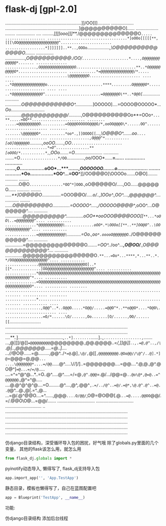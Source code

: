 # flask-dj  [gpl-2.0]


.............................................................]]/OO]]].......... ..................
...........................................................]@@@@@@@@@@O]*...... ..................
........    ............... .... .........]]]]ooo\]]]**.*/@@@@@@@@@@@@@@O`..... ..................
....................................*]oOOo[[[[[**,[[[\OO@@@@@@@@@@@@@@@@@@^.......................
..................*]]]]]]]..**..,OOOo`..................*,\O@@@@@@@@@@@@@@O........ ..............
................,O@@@@@@@@@@\./OO/`.....................*....,O@@@@@@@@@@@@*....... ..............
..............,O@@@@@@@@@@@@@@@O...........................**..*O@@@@@@@@@O*......................
............*=@@@@@@@@@@@@@@@/*..... ............................\@@@@@@@@O.......................
.... .... ..*O@@@@@@@@@@@@@@o.........................****.........O@@@@@O*.......................
.... .... ..*O@@@@@@@@@@@@O^.........................=O@@@@@@O\**..*O@O[`.........................
.............O@@@@@@@@@@@O^..............*]OOOOO]....=OOOO@OOOOO*...*Oo...........................
.............\@@@@@@@@@@@/*..........,O@@@@@@@@@@Oo**=OOo`*...**.....=OO**........................
........ .....=@@@@@@@@@O...........=O@@@OOOOOO@@@O/*,ooOO@@@O\*......OO^.........................
........ .......\@@@@@@O*...........*oo*.,]]OOOO[[`*...,\O@@@O^.......*oo`.... ...................
..................,O@@@^*...........[oO]O@@@@@O`..........,ooOO\.......,OO`.......................
...................*=O^...............**[oOOO/*...........*,`,OOo*.......=O*......................
............ .......=O`.................*/OO`..............,oo/OOO*......**=*...... ..............
............ .......,O*.................oOO*...****.......,OOOOOOO\........o*.....................
........ ...........*Oo................*OO^...=OO^**]]/OO@@@O[\OOOOo.......O@O]........ ..........
........ ...........O@O`...............*OO^*]OOO`.,oO@@@@@O/.....,OO\......@@@@@O...... ..........
........ ....*.**]O@@@@O*...............=OOO@@O/.*....*o/..,]OOo^.,OO^....,@@@@@@^.... ...........
........ ......O@@@@@@@@O*..............=OOOOO^.....,/OOOOO@@@@^*,oOO^....O@@@@@@^.... ...........
..............*@@@@@@@@@@^..............oOO**ooOOO@@@@OOO[[`**...*oOO\..=@@@@@@@@^.... ...........
..............*@@@@@@@@@@@\.............oOO*.*\OOOo[[**..**]OO@O^..\OOOO@@@@@@@@@^.... ...........
..............=@@@@@@@@@@@@\`...........=Oo*.*,oo`*.ooooO@@@@@@O`*../O@@@@@@@@@@@^.... ...........
..............=@@@@@@@@@@@@@@O\....*....=OO^..*/oo^*...**,O@OO/**.,O@@@@@@@@@@@@@^.... ...........
..............*@@@@@@@@@@@@@@@@@O`.**...=Oo*...****,*...**..*.*/OO@@@@@@@@@@@@@@@^.... ...........
...............@@@@@@@@@@@@@@@@@@@@OO]..*[[*.............]OO@@@@@@@@@@@@@@@@@@@@@^.... ...........
..............*@@@@@@@@@@@@@@@@@@@@@@@@@@@@@@@@@@@@@@@@@@@@@@@@@@@@@@@@@@@@@@@@@@^*.... ..........
..............=O@@@@@@@@@@@@@@@@@@@@@@@@@@@@@@@@@@@@@@@@@@@@@@@@@@@@@@@@@@@@@@@@@O*.... ..........
........ ............................................................................. ...........
........ ..............*.............................................................. ...........
.... ................,O@@^..*..O@@O.....*O@@/.....=@@O^*..**o@@O*....*O@O\........................
.... .................=O/*......\O/......,Oo.......[O/......,OO/......[[`.........................
..................................................................................................
..................................................................................................
....**..]....................................,`..*]........`......\]..,`.................,`.......
...,@]]]/@]]`=@@@@@@@@@`@@@@@@@@\.,@@.@@@@*..=/,]]@]]`..,.=@,@^..,/\`.@\]..,@\@@@@@@.....=@..]....
...//*\@O\@......=@.........,@@^../`*=@`.@]`,\@/,`@[[`,@@@@@@@@@.@Oo@@//\@^/..@].*]@`=@@@=@,@@`...
....\@@@@@@@*....=/@@`......@^.....\\//]/\]..=@@@@@@@....=@@\....\^.@,@.,@^.@O@^]`=@...=/=/@`.....
....=^=^@^@...*..=O..@^.....@^.....=/=@`,@^.@@@`=\.@/.../@\@=@`..@o\@*,@=@..=^@@@@@@`.,@^=^\@.....
....@.@^@^@^@....=O.........@^....,@^,.@@^`,.=/../@^..=@/.=@*,\@.@^.@^..=@..@`@^...@.,@[.=^.,@\...
...=\@/.@^@@O....=^......,@@@`....O/@@/`,O@\=@O@@[.\@\.`..=@.....@@OO`\@@/.=/.@@O\O@...=@@/.......
.............................. ..............................  .............................    ..
..................................................................................................
..................................................................................................
..................................................................................................
..................................................................................................
..................................................................................................

仿django目录结构，深受循环导入包的困扰，好气哦
除了globals.py里面的几个变量， 其他的flask该怎么用，就怎么用


```python
from flask_dj.globals import *
```

pyinotify动态导入, 懒得写了, flask_dj支持导入包
```python
app.import_app('', 'App.TestApp')
```

静态目录，模板也懒得写了，自己在蓝图配置吧
```python
app = Blueprint('TestApp', __name__)
```

功能:

仿django目录结构
添加后台线程
